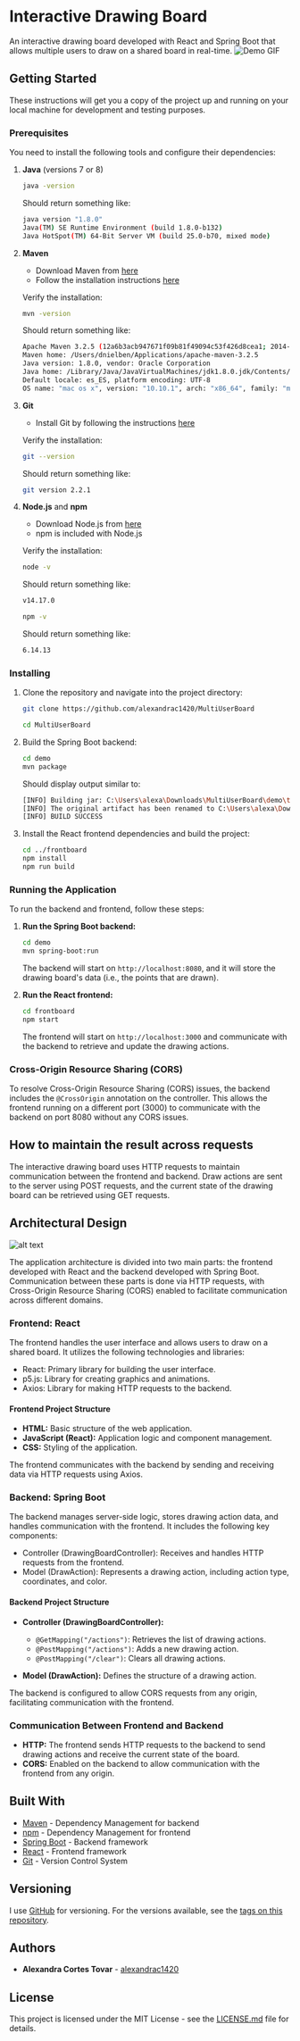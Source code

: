 # Interactive Drawing Board

An interactive drawing board developed with React and Spring Boot that allows multiple users to draw on a shared board in real-time.
![Demo GIF](https://github.com/alexandrac1420/MultiUserBoard/blob/master/Dise%C3%B1o%20sin%20t%C3%ADtulo.gif)

## Getting Started

These instructions will get you a copy of the project up and running on your local machine for development and testing purposes.

### Prerequisites

You need to install the following tools and configure their dependencies:

1. **Java** (versions 7 or 8)
    ```sh
    java -version
    ```
    Should return something like:
    ```sh
    java version "1.8.0"
    Java(TM) SE Runtime Environment (build 1.8.0-b132)
    Java HotSpot(TM) 64-Bit Server VM (build 25.0-b70, mixed mode)
    ```

2. **Maven**
    - Download Maven from [here](http://maven.apache.org/download.html)
    - Follow the installation instructions [here](http://maven.apache.org/download.html#Installation)

    Verify the installation:
    ```sh
    mvn -version
    ```
    Should return something like:
    ```sh
    Apache Maven 3.2.5 (12a6b3acb947671f09b81f49094c53f426d8cea1; 2014-12-14T12:29:23-05:00)
    Maven home: /Users/dnielben/Applications/apache-maven-3.2.5
    Java version: 1.8.0, vendor: Oracle Corporation
    Java home: /Library/Java/JavaVirtualMachines/jdk1.8.0.jdk/Contents/Home/jre
    Default locale: es_ES, platform encoding: UTF-8
    OS name: "mac os x", version: "10.10.1", arch: "x86_64", family: "mac"
    ```

3. **Git**
    - Install Git by following the instructions [here](http://git-scm.com/book/en/v2/Getting-Started-Installing-Git)

    Verify the installation:
    ```sh
    git --version
    ```
    Should return something like:
    ```sh
    git version 2.2.1
    ```

4. **Node.js** and **npm**
    - Download Node.js from [here](https://nodejs.org/)
    - npm is included with Node.js

    Verify the installation:
    ```sh
    node -v
    ```
    Should return something like:
    ```sh
    v14.17.0
    ```

    ```sh
    npm -v
    ```
    Should return something like:
    ```sh
    6.14.13
    ```

### Installing

1. Clone the repository and navigate into the project directory:
    ```sh
    git clone https://github.com/alexandrac1420/MultiUserBoard

    cd MultiUserBoard
    ```

2. Build the Spring Boot backend:
    ```sh
    cd demo
    mvn package
    ```

    Should display output similar to:
    ```sh
    [INFO] Building jar: C:\Users\alexa\Downloads\MultiUserBoard\demo\target\demo-0.0.1-SNAPSHOT.jar        
    [INFO] The original artifact has been renamed to C:\Users\alexa\Downloads\MultiUserBoard\demo\target\demo-0.0.1-SNAPSHOT.jar.original
    [INFO] BUILD SUCCESS
    ```

3. Install the React frontend dependencies and build the project:
    ```sh
    cd ../frontboard
    npm install
    npm run build
    ```

### Running the Application

To run the backend and frontend, follow these steps:

1. **Run the Spring Boot backend:**
    ```sh
    cd demo
    mvn spring-boot:run
    ```

    The backend will start on `http://localhost:8080`, and it will store the drawing board's data (i.e., the points that are drawn).

2. **Run the React frontend:**
    ```sh
    cd frontboard
    npm start
    ```

    The frontend will start on `http://localhost:3000` and communicate with the backend to retrieve and update the drawing actions.

### Cross-Origin Resource Sharing (CORS)

To resolve Cross-Origin Resource Sharing (CORS) issues, the backend includes the `@CrossOrigin` annotation on the controller. This allows the frontend running on a different port (3000) to communicate with the backend on port 8080 without any CORS issues.

## How to maintain the result across requests

The interactive drawing board uses HTTP requests to maintain communication between the frontend and backend. Draw actions are sent to the server using POST requests, and the current state of the drawing board can be retrieved using GET requests.

## Architectural Design

![alt text](https://github.com/alexandrac1420/MultiUserBoard/assets/138069735/7df76c74-b996-4a63-8c59-ab8caaf9dc99)

The application architecture is divided into two main parts: the frontend developed with React and the backend developed with Spring Boot. Communication between these parts is done via HTTP requests, with Cross-Origin Resource Sharing (CORS) enabled to facilitate communication across different domains.

### Frontend: React
The frontend handles the user interface and allows users to draw on a shared board. It utilizes the following technologies and libraries:

- React: Primary library for building the user interface.
- p5.js: Library for creating graphics and animations.
- Axios: Library for making HTTP requests to the backend.

#### Frontend Project Structure
- **HTML:** Basic structure of the web application.
- **JavaScript (React):** Application logic and component management.
- **CSS:** Styling of the application.

The frontend communicates with the backend by sending and receiving data via HTTP requests using Axios.

### Backend: Spring Boot
The backend manages server-side logic, stores drawing action data, and handles communication with the frontend. It includes the following key components:

- Controller (DrawingBoardController): Receives and handles HTTP requests from the frontend.
- Model (DrawAction): Represents a drawing action, including action type, coordinates, and color.

#### Backend Project Structure
- **Controller (DrawingBoardController):**
  - `@GetMapping("/actions")`: Retrieves the list of drawing actions.
  - `@PostMapping("/actions")`: Adds a new drawing action.
  - `@PostMapping("/clear")`: Clears all drawing actions.

- **Model (DrawAction):** Defines the structure of a drawing action.

The backend is configured to allow CORS requests from any origin, facilitating communication with the frontend.

### Communication Between Frontend and Backend
- **HTTP:** The frontend sends HTTP requests to the backend to send drawing actions and receive the current state of the board.
- **CORS:** Enabled on the backend to allow communication with the frontend from any origin.


## Built With

* [Maven](https://maven.apache.org/) - Dependency Management for backend
* [npm](https://www.npmjs.com/) - Dependency Management for frontend
* [Spring Boot](https://spring.io/projects/spring-boot) - Backend framework
* [React](https://reactjs.org/) - Frontend framework
* [Git](http://git-scm.com/) - Version Control System

## Versioning

I use [GitHub](https://github.com/) for versioning. For the versions available, see the [tags on this repository](https://github.com/alexandrac1420/MultiUserBoard).

## Authors

* **Alexandra Cortes Tovar** - [alexandrac1420](https://github.com/alexandrac1420)

## License

This project is licensed under the MIT License - see the [LICENSE.md](LICENSE.md) file for details.
